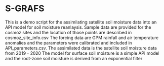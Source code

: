 # S-GRAFS
This is a demo script for the assimilating satellite soil moisture data into an API model for soil moisture reanlaysis. Sample data are provided for the cosmoz sites and the location of those points are described in cosmoz_site_info.csv
The forcing data are GPM rainfall and air temperature anomalies and the parameters were calibrated and included in API_parameters.csv.
The assimilated data is the satellite soil moisture data from 2019 - 2020
The model for surface soil moisture is a simple API model and the root-zone soil moisture is derived from an exponential filter
